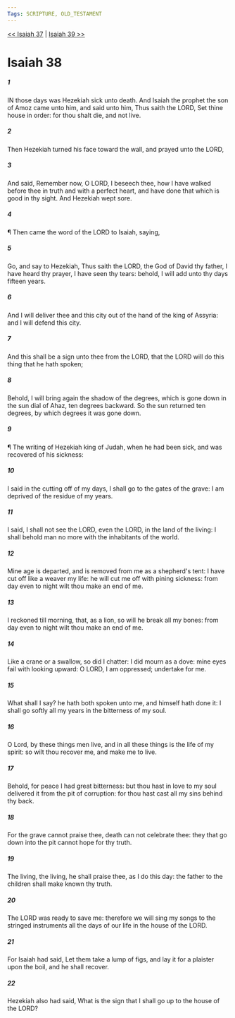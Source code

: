 ```yaml
---
Tags: SCRIPTURE, OLD_TESTAMENT
---
```


[<< Isaiah 37](OLD_TESTAMENT/23_Isaiah/Isaiah_37.md) | [Isaiah 39 >>](OLD_TESTAMENT/23_Isaiah/Isaiah_39.md)

# Isaiah 38

##### 1
 IN those days was Hezekiah sick unto death.  And Isaiah the prophet the son of Amoz came unto him, and said unto him, Thus saith the LORD, Set thine house in order: for thou shalt die, and not live.
##### 2
 Then Hezekiah turned his face toward the wall, and prayed unto the LORD,
##### 3
 And said, Remember now, O LORD, I beseech thee, how I have walked before thee in truth and with a perfect heart, and have done that which is good in thy sight.  And Hezekiah wept sore.
##### 4
 ¶ Then came the word of the LORD to Isaiah, saying,
##### 5
 Go, and say to Hezekiah, Thus saith the LORD, the God of David thy father, I have heard thy prayer, I have seen thy tears: behold, I will add unto thy days fifteen years.
##### 6
 And I will deliver thee and this city out of the hand of the king of Assyria: and I will defend this city.
##### 7
 And this shall be a sign unto thee from the LORD, that the LORD will do this thing that he hath spoken;
##### 8
 Behold, I will bring again the shadow of the degrees, which is gone down in the sun dial of Ahaz, ten degrees backward.  So the sun returned ten degrees, by which degrees it was gone down.
##### 9
 ¶ The writing of Hezekiah king of Judah, when he had been sick, and was recovered of his sickness:
##### 10
 I said in the cutting off of my days, I shall go to the gates of the grave: I am deprived of the residue of my years.
##### 11
 I said, I shall not see the LORD, even the LORD, in the land of the living: I shall behold man no more with the inhabitants of the world.
##### 12
 Mine age is departed, and is removed from me as a shepherd's tent: I have cut off like a weaver my life: he will cut me off with pining sickness: from day even to night wilt thou make an end of me.
##### 13
 I reckoned till morning, that, as a lion, so will he break all my bones: from day even to night wilt thou make an end of me.
##### 14
 Like a crane or a swallow, so did I chatter: I did mourn as a dove: mine eyes fail with looking upward: O LORD, I am oppressed; undertake for me.
##### 15
 What shall I say?  he hath both spoken unto me, and himself hath done it: I shall go softly all my years in the bitterness of my soul.
##### 16
 O Lord, by these things men live, and in all these things is the life of my spirit: so wilt thou recover me, and make me to live.
##### 17
 Behold, for peace I had great bitterness: but thou hast in love to my soul delivered it from the pit of corruption: for thou hast cast all my sins behind thy back.
##### 18
 For the grave cannot praise thee, death can not celebrate thee: they that go down into the pit cannot hope for thy truth.
##### 19
 The living, the living, he shall praise thee, as I do this day: the father to the children shall make known thy truth.
##### 20
 The LORD was ready to save me: therefore we will sing my songs to the stringed instruments all the days of our life in the house of the LORD.
##### 21
 For Isaiah had said, Let them take a lump of figs, and lay it for a plaister upon the boil, and he shall recover.
##### 22
 Hezekiah also had said, What is the sign that I shall go up to the house of the LORD?
